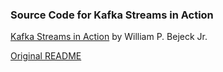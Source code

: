### Source Code for Kafka Streams in Action 
[Kafka Streams in Action](https://www.manning.com/books/kafka-streams-in-action) by William P. Bejeck Jr.

[Original README](https://github.com/AndrewKuzmin/book-kafka-streams-in-action/blob/master/README(original).md)